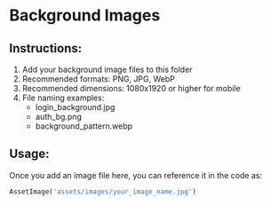# Background Images

## Instructions:
1. Add your background image files to this folder
2. Recommended formats: PNG, JPG, WebP
3. Recommended dimensions: 1080x1920 or higher for mobile
4. File naming examples:
   - login_background.jpg
   - auth_bg.png
   - background_pattern.webp

## Usage:
Once you add an image file here, you can reference it in the code as:
```dart
AssetImage('assets/images/your_image_name.jpg')
```
